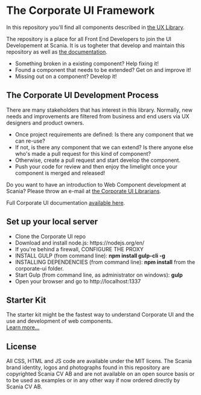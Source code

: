 <h1>The Corporate UI Framework</h1>

<p>In this repository you'll find all components described in <a href="https://scania.github.io/corporate-ui-docs/developer/">the UX Library</a>.</p>
<p>The repository is a place for all Front End Developers to join the UI Developement at Scania. It is us togheter that develop and maintain this repository as well as <a href="https://scania.github.io/corporate-ui-docs/">the documentation</a>.</p>
<ul>
	<li>Something broken in a existing component? Help fixing it!</li>
	<li>Found a component that needs to be extended? Get on and improve it!</li>
	<li>Missing out on a component? Develop it!</li>
</ul>

<h2>The Corporate UI Development Process</h2>
<p>There are many stakeholders that has interest in this library. Normally, new needs and improvements are filtered from business and end users via UX designers and product owners.</p>
<ul>
	<li>Once project requirements are defined: Is there any component that we can re-use?</li>
	<li>If not, is there any component that we can extend? Is there anyone else who's made a pull request for this kind of component?</li>
	<li>Otherwise, create a pull request and start develop the component.</li>
	<li>Push your code for review and then enjoy the limelight once your component is merged and released!</li>
</ul>

<p>Do you want to have an introduction to Web Component development at Scania? Please throw an e-mail at <a href="mailto:corporate-ui@scania.com">the Corporate UI Librarians</a>.</p>

<p>Full Corporate UI documentation <a href="https://scania.github.io/corporate-ui-docs/">available here</a>.</p>

<h2>Set up your local server</h2>
<ul>
<li>Clone the Corporate UI repo</li>
<li>Download and install node.js: https://nodejs.org/en/</li>
<li>If you're behind a firewall, CONFIGURE THE PROXY
<li>INSTALL GULP (from command line): <b>npm install gulp-cli -g</b></li>
<li>INSTALLING DEPENDENCIES (from command line): <b>npm install</b> from the corporate-ui folder.</li>
<li>Start Gulp (from command line, as administrator on windows): <b>gulp</b></li>
<li>Open your browser and go to http://localhost:1337</li>
</ul>
<h2>Starter Kit</h2>
<p>The starter kit might be the fastest way to understand Corporate UI and the use and development of web components.
<br>
<a href="https://github.com/Scania/corporate-ui/tree/master/src/starter-kit">Learn more...</a>



<h2>License</h2>
<p>All CSS, HTML and JS code are available under the MIT licens. The Scania brand identity, logos and photographs found in this repository are copyrighted Scania CV AB and are not available on an open source basis or to be used as examples or in any other way if now ordered directly by Scania CV AB.</p>
